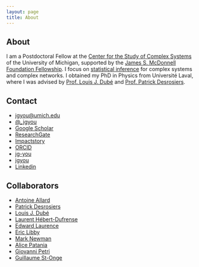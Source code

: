 ```yaml
---
layout: page
title: About
---
```


## About

I am a Postdoctoral Fellow at the [Center for the Study of Complex Systems](http://lsa.umich.edu/cscs/) of the University of Michigan, supported by the [James S. McDonnell Foundation Fellowship](https://www.jsmf.org/apply/fellowship/).
I focus on [statistical inference](https://en.m.wikipedia.org/wiki/Statistical_inference) for complex systems and complex networks.
I obtained my PhD in Physics from  Université Laval, where I was advised by [Prof. Louis J. Dubé](http://www.dynamica.phy.ulaval.ca) and [Prof. Patrick Desrosiers](https://scholar.google.ca/citations?user=YAqE0O0AAAAJ&hl=en).

<div class="end-of-post"></div>

## Contact

<ul class="contact-list">
<li class="contact-list-item"> 
<a href="mailto:jean-gabriel.young.1@ulaval.ca"><i class="fa fa-envelope-o" aria-hidden="true"></i> jgyou@umich.edu </a>  
</li> 
<li class="contact-list-item"> 
<a href="http://www.twitter.com/_jgyou"><i class="fa fa-twitter" aria-hidden="true"></i> @_jgyou</a>
</li>
<li class="contact-list-item"> 
<a href="https://scholar.google.ca/citations?user=qmKcNSoAAAAJ&hl=en"><i class="ai ai-google-scholar" aria-hidden="true"></i>  Google Scholar </a>
</li>
<li class="contact-list-item"> 
<a href="https://www.researchgate.net/profile/Jean_Gabriel_Young"><i class="ai ai-researchgate" aria-hidden="true"></i>  ResearchGate  </a></li>
<li class="contact-list-item"> 
<a href="https://impactstory.org/u/0000-0002-4464-2692"><i class="ai ai-impactstory" aria-hidden="true"></i>  Impactstory  </a></li>
<li class="contact-list-item"> 
<a href="http://orcid.org/0000-0002-4464-2692"><i class="ai ai-orcid" aria-hidden="true"></i>  ORCID</a>
</li>
<li class="contact-list-item"> 
<a href="https://github.com/jg-you/"><i class="fa fa-github" aria-hidden="true"></i> jg-you </a>
</li>
<li class="contact-list-item"> 
<a href="http://stackexchange.com/users/2079477/jgyou?tab=accounts"><i class="fa fa-stack-exchange" aria-hidden="true"></i> jgyou </a>
</li>
<li class="contact-list-item"> 
<a href="http://www.linkedin.com/pub/jean-gabriel-young/59/577/698"><i class="fa fa-linkedin" aria-hidden="true"></i> Linkedin </a>
</li>
</ul>

<div class="end-of-post"></div>

## Collaborators

<ul class="collab-list">
<li class="collab-list-item"><a href="http://antoineallard.github.io/"> Antoine Allard </a></li>
<li class="collab-list-item"><a href="https://scholar.google.ca/citations?user=YAqE0O0AAAAJ&hl=en"> Patrick Desrosiers </a></li>
<li class="collab-list-item"><a href="http://www.dynamica.phy.ulaval.ca/"> Louis J. Dubé </a></li>
<li class="collab-list-item"><a href="http://laurenthebertdufresne.github.io/"> Laurent Hébert-Dufrense </a></li>
<li class="collab-list-item"><a href="http://edwardlaurence.me/"> Edward Laurence </a></li>
<li class="collab-list-item"><a href="http://ericlibby.github.io/"> Eric Libby </a></li>
<li class="collab-list-item"><a href="http://www-personal.umich.edu/~mejn/"> Mark Newman </a></li>
<li class="collab-list-item"><a href="http://apatania.altervista.org/"> Alice Patania </a></li>
<li class="collab-list-item"><a href="https://lordgrilo.github.io/"> Giovanni Petri </a></li>
<li class="collab-list-item"><a href="https://gstonge.github.io/"> Guillaume St-Onge </a></li>
</ul>
